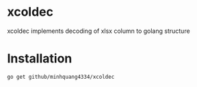 # xcoldec 
xcoldec implements decoding of xlsx column to golang structure

# Installation
```
go get github/minhquang4334/xcoldec
```
